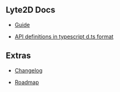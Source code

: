 ## Lyte2D Docs

- [Guide](guide.md)

- [API definitions in typescript d.ts format](lyte.d.ts)

## Extras

- [Changelog](changelog.md)

- [Roadmap](roadmap.md)
